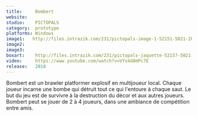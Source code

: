 ```yaml
---
title:     Bombert
website:   
studio:    PICTOPALS
category:  prototype
platforms: Windows
image1:   http://files.intrazik.com/231/pictopals-image-1-52151-5021-20180416-201359.png
image2:   
image3:   
boxart:    http://files.intrazik.com/231/pictopals-jaquette-52157-5021-20180416-201359.png
video:     https://www.youtube.com/watch?v=VYv4d8mPc7E
release:   2018
---
```


Bombert est un brawler platformer explosif en multijoueur local. Chaque joueur incarne une bombe qui détruit tout ce qui l'entoure à chaque saut. Le but du jeu est de survivre à la destruction du décor et aux autres joueurs. Bombert peut se jouer de 2 à 4 joueurs, dans une ambiance de compétition entre amis.
